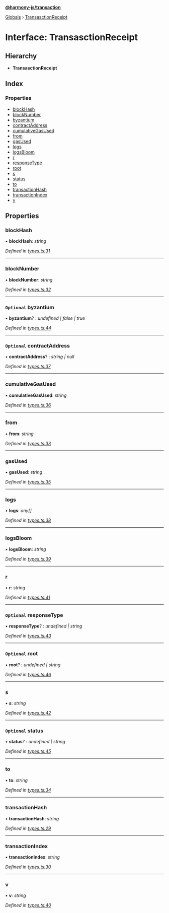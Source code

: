 **[@harmony-js/transaction](../README.md)**

[Globals](../README.md) › [TransasctionReceipt](transasctionreceipt.md)

# Interface: TransasctionReceipt

## Hierarchy

* **TransasctionReceipt**

## Index

### Properties

* [blockHash](transasctionreceipt.md#blockhash)
* [blockNumber](transasctionreceipt.md#blocknumber)
* [byzantium](transasctionreceipt.md#optional-byzantium)
* [contractAddress](transasctionreceipt.md#optional-contractaddress)
* [cumulativeGasUsed](transasctionreceipt.md#cumulativegasused)
* [from](transasctionreceipt.md#from)
* [gasUsed](transasctionreceipt.md#gasused)
* [logs](transasctionreceipt.md#logs)
* [logsBloom](transasctionreceipt.md#logsbloom)
* [r](transasctionreceipt.md#r)
* [responseType](transasctionreceipt.md#optional-responsetype)
* [root](transasctionreceipt.md#optional-root)
* [s](transasctionreceipt.md#s)
* [status](transasctionreceipt.md#optional-status)
* [to](transasctionreceipt.md#to)
* [transactionHash](transasctionreceipt.md#transactionhash)
* [transactionIndex](transasctionreceipt.md#transactionindex)
* [v](transasctionreceipt.md#v)

## Properties

###  blockHash

• **blockHash**: *string*

*Defined in [types.ts:31](https://github.com/FireStack-Lab/Harmony-sdk-core/blob/2ea7368/packages/harmony-transaction/src/types.ts#L31)*

___

###  blockNumber

• **blockNumber**: *string*

*Defined in [types.ts:32](https://github.com/FireStack-Lab/Harmony-sdk-core/blob/2ea7368/packages/harmony-transaction/src/types.ts#L32)*

___

### `Optional` byzantium

• **byzantium**? : *undefined | false | true*

*Defined in [types.ts:44](https://github.com/FireStack-Lab/Harmony-sdk-core/blob/2ea7368/packages/harmony-transaction/src/types.ts#L44)*

___

### `Optional` contractAddress

• **contractAddress**? : *string | null*

*Defined in [types.ts:37](https://github.com/FireStack-Lab/Harmony-sdk-core/blob/2ea7368/packages/harmony-transaction/src/types.ts#L37)*

___

###  cumulativeGasUsed

• **cumulativeGasUsed**: *string*

*Defined in [types.ts:36](https://github.com/FireStack-Lab/Harmony-sdk-core/blob/2ea7368/packages/harmony-transaction/src/types.ts#L36)*

___

###  from

• **from**: *string*

*Defined in [types.ts:33](https://github.com/FireStack-Lab/Harmony-sdk-core/blob/2ea7368/packages/harmony-transaction/src/types.ts#L33)*

___

###  gasUsed

• **gasUsed**: *string*

*Defined in [types.ts:35](https://github.com/FireStack-Lab/Harmony-sdk-core/blob/2ea7368/packages/harmony-transaction/src/types.ts#L35)*

___

###  logs

• **logs**: *any[]*

*Defined in [types.ts:38](https://github.com/FireStack-Lab/Harmony-sdk-core/blob/2ea7368/packages/harmony-transaction/src/types.ts#L38)*

___

###  logsBloom

• **logsBloom**: *string*

*Defined in [types.ts:39](https://github.com/FireStack-Lab/Harmony-sdk-core/blob/2ea7368/packages/harmony-transaction/src/types.ts#L39)*

___

###  r

• **r**: *string*

*Defined in [types.ts:41](https://github.com/FireStack-Lab/Harmony-sdk-core/blob/2ea7368/packages/harmony-transaction/src/types.ts#L41)*

___

### `Optional` responseType

• **responseType**? : *undefined | string*

*Defined in [types.ts:43](https://github.com/FireStack-Lab/Harmony-sdk-core/blob/2ea7368/packages/harmony-transaction/src/types.ts#L43)*

___

### `Optional` root

• **root**? : *undefined | string*

*Defined in [types.ts:46](https://github.com/FireStack-Lab/Harmony-sdk-core/blob/2ea7368/packages/harmony-transaction/src/types.ts#L46)*

___

###  s

• **s**: *string*

*Defined in [types.ts:42](https://github.com/FireStack-Lab/Harmony-sdk-core/blob/2ea7368/packages/harmony-transaction/src/types.ts#L42)*

___

### `Optional` status

• **status**? : *undefined | string*

*Defined in [types.ts:45](https://github.com/FireStack-Lab/Harmony-sdk-core/blob/2ea7368/packages/harmony-transaction/src/types.ts#L45)*

___

###  to

• **to**: *string*

*Defined in [types.ts:34](https://github.com/FireStack-Lab/Harmony-sdk-core/blob/2ea7368/packages/harmony-transaction/src/types.ts#L34)*

___

###  transactionHash

• **transactionHash**: *string*

*Defined in [types.ts:29](https://github.com/FireStack-Lab/Harmony-sdk-core/blob/2ea7368/packages/harmony-transaction/src/types.ts#L29)*

___

###  transactionIndex

• **transactionIndex**: *string*

*Defined in [types.ts:30](https://github.com/FireStack-Lab/Harmony-sdk-core/blob/2ea7368/packages/harmony-transaction/src/types.ts#L30)*

___

###  v

• **v**: *string*

*Defined in [types.ts:40](https://github.com/FireStack-Lab/Harmony-sdk-core/blob/2ea7368/packages/harmony-transaction/src/types.ts#L40)*